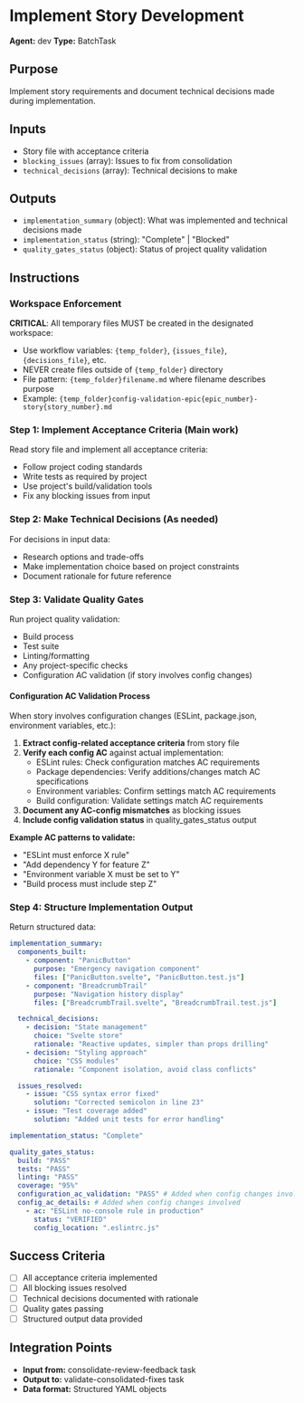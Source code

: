 # Implement Story Development

**Agent:** dev
**Type:** BatchTask

## Purpose

Implement story requirements and document technical decisions made during implementation.

## Inputs

- Story file with acceptance criteria
- `blocking_issues` (array): Issues to fix from consolidation
- `technical_decisions` (array): Technical decisions to make

## Outputs

- `implementation_summary` (object): What was implemented and technical decisions made
- `implementation_status` (string): "Complete" | "Blocked"
- `quality_gates_status` (object): Status of project quality validation

## Instructions

### Workspace Enforcement

**CRITICAL**: All temporary files MUST be created in the designated workspace:

- Use workflow variables: `{temp_folder}`, `{issues_file}`, `{decisions_file}`, etc.
- NEVER create files outside of `{temp_folder}` directory
- File pattern: `{temp_folder}filename.md` where filename describes purpose
- Example: `{temp_folder}config-validation-epic{epic_number}-story{story_number}.md`

### Step 1: Implement Acceptance Criteria (Main work)

Read story file and implement all acceptance criteria:

- Follow project coding standards
- Write tests as required by project
- Use project's build/validation tools
- Fix any blocking issues from input

### Step 2: Make Technical Decisions (As needed)

For decisions in input data:

- Research options and trade-offs
- Make implementation choice based on project constraints
- Document rationale for future reference

### Step 3: Validate Quality Gates

Run project quality validation:

- Build process
- Test suite
- Linting/formatting
- Any project-specific checks
- Configuration AC validation (if story involves config changes)

#### Configuration AC Validation Process

When story involves configuration changes (ESLint, package.json, environment variables, etc.):

1. **Extract config-related acceptance criteria** from story file
2. **Verify each config AC** against actual implementation:
   - ESLint rules: Check configuration matches AC requirements
   - Package dependencies: Verify additions/changes match AC specifications
   - Environment variables: Confirm settings match AC requirements
   - Build configuration: Validate settings match AC requirements
3. **Document any AC-config mismatches** as blocking issues
4. **Include config validation status** in quality_gates_status output

**Example AC patterns to validate:**

- "ESLint must enforce X rule"
- "Add dependency Y for feature Z"
- "Environment variable X must be set to Y"
- "Build process must include step Z"

### Step 4: Structure Implementation Output

Return structured data:

```yaml
implementation_summary:
  components_built:
    - component: "PanicButton"
      purpose: "Emergency navigation component"
      files: ["PanicButton.svelte", "PanicButton.test.js"]
    - component: "BreadcrumbTrail"
      purpose: "Navigation history display"
      files: ["BreadcrumbTrail.svelte", "BreadcrumbTrail.test.js"]

  technical_decisions:
    - decision: "State management"
      choice: "Svelte store"
      rationale: "Reactive updates, simpler than props drilling"
    - decision: "Styling approach"
      choice: "CSS modules"
      rationale: "Component isolation, avoid class conflicts"

  issues_resolved:
    - issue: "CSS syntax error fixed"
      solution: "Corrected semicolon in line 23"
    - issue: "Test coverage added"
      solution: "Added unit tests for error handling"

implementation_status: "Complete"

quality_gates_status:
  build: "PASS"
  tests: "PASS"
  linting: "PASS"
  coverage: "95%"
  configuration_ac_validation: "PASS" # Added when config changes involved
  config_ac_details: # Added when config changes involved
    - ac: "ESLint no-console rule in production"
      status: "VERIFIED"
      config_location: ".eslintrc.js"
```

## Success Criteria

- [ ] All acceptance criteria implemented
- [ ] All blocking issues resolved
- [ ] Technical decisions documented with rationale
- [ ] Quality gates passing
- [ ] Structured output data provided

## Integration Points

- **Input from:** consolidate-review-feedback task
- **Output to:** validate-consolidated-fixes task
- **Data format:** Structured YAML objects

